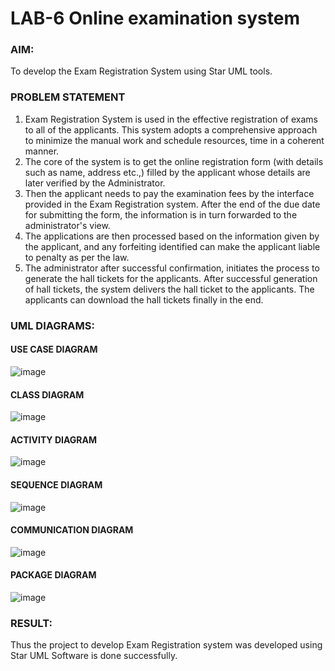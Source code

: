 # LAB-6 Online examination system
### AIM:
To develop the Exam Registration System using Star UML tools.
### PROBLEM STATEMENT
1. Exam Registration System is used in the effective registration of exams to all of the
applicants. This system adopts a comprehensive approach to minimize the manual work and
schedule resources, time in a coherent manner.
2. The core of the system is to get the online registration form (with details such as name,
address etc.,) filled by the applicant whose details are later verified by the Administrator.
3. Then the applicant needs to pay the examination fees by the interface provided in the
Exam Registration system. After the end of the due date for submitting the form, the
information is in turn forwarded to the administrator's view.
4. The applications are then processed based on the information given by the applicant,
and any forfeiting identified can make the applicant liable to penalty as per the law.
5. The administrator after successful confirmation, initiates the process to generate the
hall tickets for the applicants. After successful generation of hall tickets, the system delivers
the hall ticket to the applicants. The applicants can download the hall tickets finally in the end.
### UML DIAGRAMS:
#### USE CASE DIAGRAM
![image](https://github.com/Jenishajustin/LAB-6-Online-examination-system/assets/119405070/86debecc-bbb7-4a7c-8ece-3f36fea7191e)

#### CLASS DIAGRAM
![image](https://github.com/Jenishajustin/LAB-6-Online-examination-system/assets/119405070/c6850216-7313-4847-bdae-ffdd9a9bc792)

#### ACTIVITY DIAGRAM
![image](https://github.com/Jenishajustin/LAB-6-Online-examination-system/assets/119405070/60ef0418-a78c-4ab0-83bf-2a9037b340f2)

#### SEQUENCE DIAGRAM
![image](https://github.com/Jenishajustin/LAB-6-Online-examination-system/assets/119405070/14167c81-a9ce-4878-833f-d28fd92ed06a)

#### COMMUNICATION DIAGRAM
![image](https://github.com/Jenishajustin/LAB-6-Online-examination-system/assets/119405070/6e6b9874-8e16-4db7-a6cb-a8de65e0a815)

#### PACKAGE DIAGRAM
![image](https://github.com/Jenishajustin/LAB-6-Online-examination-system/assets/119405070/9d3a8ecb-1635-486d-929b-a7f5bf4c4429)

### RESULT:
Thus the project to develop Exam Registration system was developed using Star UML
Software is done successfully.
